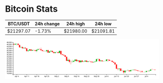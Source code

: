 # Bitcoin Stats

BTC/USDT|24h change|24h high|24h low|
|---|---|---|---|
|$21297.07|-1.73%|$21980.00|$21091.81|

<img src="./chart.svg">
